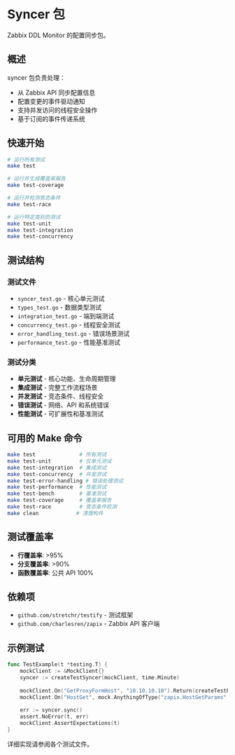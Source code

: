 # Syncer 包

Zabbix DDL Monitor 的配置同步包。

## 概述

syncer 包负责处理：
- 从 Zabbix API 同步配置信息
- 配置变更的事件驱动通知
- 支持并发访问的线程安全操作
- 基于订阅的事件传递系统

## 快速开始

```bash
# 运行所有测试
make test

# 运行并生成覆盖率报告
make test-coverage

# 运行并检测竞态条件
make test-race

# 运行特定类别的测试
make test-unit
make test-integration
make test-concurrency
```

## 测试结构

### 测试文件
- `syncer_test.go` - 核心单元测试
- `types_test.go` - 数据类型测试
- `integration_test.go` - 端到端测试
- `concurrency_test.go` - 线程安全测试
- `error_handling_test.go` - 错误场景测试
- `performance_test.go` - 性能基准测试

### 测试分类
- **单元测试** - 核心功能、生命周期管理
- **集成测试** - 完整工作流程场景
- **并发测试** - 竞态条件、线程安全
- **错误测试** - 网络、API 和系统错误
- **性能测试** - 可扩展性和基准测试

## 可用的 Make 命令

```bash
make test              # 所有测试
make test-unit         # 仅单元测试
make test-integration  # 集成测试
make test-concurrency  # 并发测试
make test-error-handling # 错误处理测试
make test-performance  # 性能测试
make test-bench        # 基准测试
make test-coverage     # 覆盖率报告
make test-race         # 竞态条件检测
make clean            # 清理构件
```

## 测试覆盖率

- **行覆盖率**: >95%
- **分支覆盖率**: >90%
- **函数覆盖率**: 公共 API 100%

## 依赖项

- `github.com/stretchr/testify` - 测试框架
- `github.com/charlesren/zapix` - Zabbix API 客户端

## 示例测试

```go
func TestExample(t *testing.T) {
    mockClient := &MockClient{}
    syncer := createTestSyncer(mockClient, time.Minute)
    
    mockClient.On("GetProxyFormHost", "10.10.10.10").Return(createTestProxyResponse(), nil)
    mockClient.On("HostGet", mock.AnythingOfType("zapix.HostGetParams")).Return(createTestHostResponse(), nil)
    
    err := syncer.sync()
    assert.NoError(t, err)
    mockClient.AssertExpectations(t)
}
```

详细实现请参阅各个测试文件。